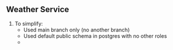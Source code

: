 ## Weather Service

1. To simplify:
    + Used main branch only (no another branch)
    + Used default public schema in postgres with no other roles
    + 